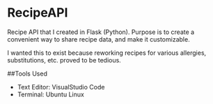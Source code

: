 # RecipeAPI
Recipe API that I created in Flask (Python). Purpose is to create a convenient way to share recipe data, and make it customizable.

I wanted this to exist because reworking recipes for various allergies, substitutions, etc. proved to be tedious.

##Tools Used
- Text Editor: VisualStudio Code
- Terminal: Ubuntu Linux

